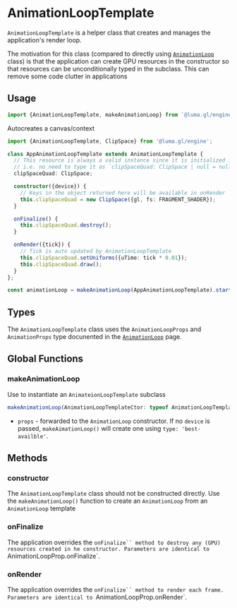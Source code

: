 # AnimationLoopTemplate

`AnimationLoopTemplate` is a helper class that creates and manages the application's render loop.

The motivation for this class (compared to directly using [`AnimationLoop`](./animation-loop) class)
is that the application can create GPU resources in the constructor 
so that resources can be unconditionally typed in the subclass. This can remove some code clutter in applications

## Usage

```typescript
import {AnimationLoopTemplate, makeAnimationLoop} from `@luma.gl/engine`;
```

Autocreates a canvas/context

```typescript
import {AnimationLoopTemplate, ClipSpace} from '@luma.gl/engine';

class AppAnimationLoopTemplate extends AnimationLoopTemplate {
  // This resource is always a valid instance since it is initialized in constructor
  // i.e. no need to type it as `clipSpaceQuad: ClipSpace | null = null;``
  clipSpaceQuad: ClipSpace;

  constructor({device}) {
    // Keys in the object returned here will be available in onRender
    this.clipSpaceQuad = new ClipSpace({gl, fs: FRAGMENT_SHADER});
  }

  onFinalize() {
    this.clipSpaceQuad.destroy();
  }

  onRender({tick}) {
    // Tick is auto updated by AnimationLoopTemplate
    this.clipSpaceQuad.setUniforms({uTime: tick * 0.01});
    this.clipSpaceQuad.draw();
  }
};

const animationLoop = makeAnimationLoop(AppAnimationLoopTemplate).start();
```

## Types

The `AnimationLoopTemplate` class uses the `AnimationLoopProps` and `AnimationProps` type docunented in the [`AnimationLoop`](./animation-loop) page.

## Global Functions

### makeAnimationLoop

Use to instantiate an `AnimateionLoopTemplate` subclass

```ts
makeAnimationLoop(AnimationLoopTemplateCtor: typeof AnimationLoopTemplate, props?: MakeAnimationLoopProps) : AnimationLoop
```

- `props` - forwarded to the `AnimationLoop` constructor.  If no `device` is passed, `makeAimationLoop()` will create one using `type: 'best-availble'`.

## Methods

### constructor

The `AnimationLoopTemplate` class should not be constructed directly. Use the `makeAnimationLoop()` function to create an
`AnimationLoop` from an `AnimationLoop` template

### onFinalize

The application overrides the `onFinalize`` method to destroy any (GPU) resources created in he constructor.
Parameters are identical to `AnimationLoopProp.onFinalize`.

### onRender

The application overrides the `onFinalize`` method to render each frame.
Parameters are identical to `AnimationLoopProp.onRender`.
